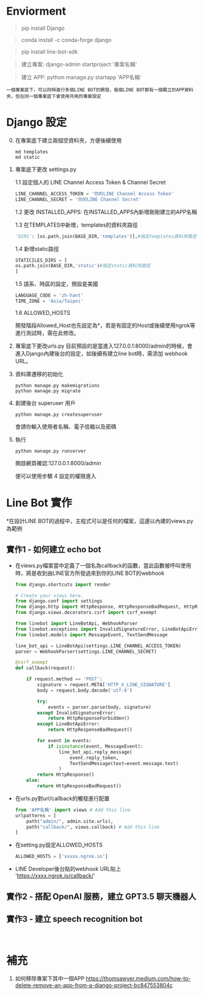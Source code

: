 # Enviorment

> pip install Django

> conda install -c conda-forge django

> pip install line-bot-sdk

> 建立專案: django-admin startproject '專案名稱'

> 建立 APP: python manage.py startapp 'APP名稱'

`一個專案底下，可以同時進行多個LINE BOT的開發，每個LINE BOT都有一個獨立的APP資料夾，但在同一個專案底下會使用共用的專案設定`

# Django 設定
0. 在專案底下建立兩個空資料夾，方便後續使用
    ```shell
    md templates
    md static
    ```

1. 專案底下更改 settings.py

    1.1 設定個人的 LINE Channel Access Token & Channel Secret
    ```python
    LINE_CHANNEL_ACCESS_TOKEN = '你的LINE Channel Access Token'
    LINE_CHANNEL_SECRET = '你的LINE Channel Secret'
    ```

    1.2 更改 INSTALLED_APPS: 在INSTALLED_APPS內新增剛剛建立的APP名稱

    1.3 在TEMPLATES中新增，templates的資料夾路徑
    ```python
    'DIRS': [os.path.join(BASE_DIR,'templates')],#指定templates資料夾路徑
    ```

    1.4 新增static路徑
    ```python
    STATICILES_DIRS = [
    os.path.join(BASE_DIR,'static')#指定static資料夾路徑
    ]
    ```

    1.5 語系、時區的設定，預設是美國
    ```python
    LANGUAGE_CODE = 'zh-hant'
    TIME_ZONE = 'Asia/Taipei'
    ```

    1.6 ALLOWED_HOSTS

    開發階段Allowed_Host也先設定為*，若是有固定的Host或後續使用ngrok等進行測試時，需在此修改。

2. 專案底下更改urls.py
    目前預設的是當進入127.0.0.1:8000/admin的時候，會進入Django內建後台的設定，如後續有建立line bot時，需添加 webhook URL。

3. 資料庫遷移的初始化
    ```shell
    python manage.py makemigrations
    python manage.py migrate
    ```

4. 創建後台 superuser 用戶
    ```shell
    python manage.py createsuperuser
    ```
    會請你輸入使用者名稱、電子信箱以及密碼

5. 執行
    ```shell
    python manage.py runserver
    ```
    開啟網頁確認:127.0.0.1:8000/admin

    便可以使用步驟 4 設定的權限進入

# Line Bot 實作

*在設計LINE BOT的過程中，主程式可以是任何的檔案，這邊以內建的views.py為範例

## 實作1 - 如何建立 echo bot

- 在views.py檔案當中定義了一個名為callback的函數，當此函數被呼叫使用時，將是收到由LINE官方所發過來到你的LINE BOT的webhook
    ```python
    from django.shortcuts import render

    # Create your views here.
    from django.conf import settings
    from django.http import HttpResponse, HttpResponseBadRequest, HttpResponseForbidden
    from django.views.decorators.csrf import csrf_exempt

    from linebot import LineBotApi, WebhookParser
    from linebot.exceptions import InvalidSignatureError, LineBotApiError
    from linebot.models import MessageEvent, TextSendMessage

    line_bot_api = LineBotApi(settings.LINE_CHANNEL_ACCESS_TOKEN)
    parser = WebhookParser(settings.LINE_CHANNEL_SECRET)

    @csrf_exempt
    def callback(request):
    
        if request.method == 'POST':
            signature = request.META['HTTP_X_LINE_SIGNATURE']
            body = request.body.decode('utf-8')
    
            try:
                events = parser.parse(body, signature)
            except InvalidSignatureError:
                return HttpResponseForbidden()
            except LineBotApiError:
                return HttpResponseBadRequest()
    
            for event in events:
                if isinstance(event, MessageEvent):
                    line_bot_api.reply_message(
                        event.reply_token,
                        TextSendMessage(text=event.message.text)
                    )
            return HttpResponse()
        else:
            return HttpResponseBadRequest()
    ```
- 在urls.py對url/callback的觸發進行配置
    ```python
    from 'APP名稱' import views # Add this line
    urlpatterns = [
        path("admin/", admin.site.urls),
        path("callback/", views.callback) # Add this line
    ]
    ```
- 在setting.py設定ALLOWED_HOSTS
    ```python
    ALLOWED_HOSTS = ['xxxxx.ngrok.io']
    ```

- LINE Developer後台貼的webhook URL貼上
    'https://xxxx.ngrok.io/callback/'


## 實作2 - 搭配 OpenAI 服務，建立 GPT3.5 聊天機器人

## 實作3 - 建立 speech recognition bot

<br>

# 補充

1. 如何移除專案下其中一個APP
https://thomsawyer.medium.com/how-to-delete-remove-an-app-from-a-django-project-bc847553804c
